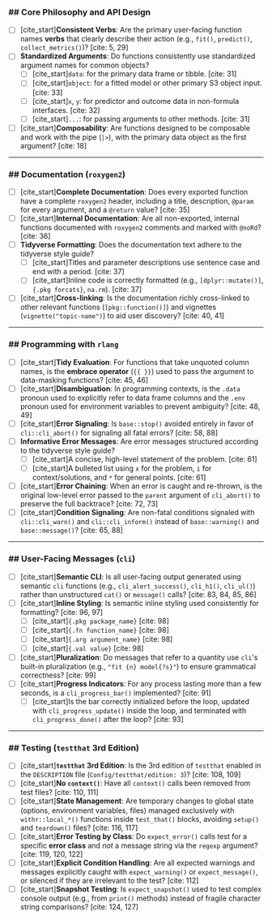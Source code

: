 ### ## Core Philosophy and API Design

- [ ] [cite_start]**Consistent Verbs**: Are the primary user-facing function names **verbs** that clearly describe their action (e.g., `fit()`, `predict()`, `collect_metrics()`)? [cite: 5, 29]
- [ ] **Standardized Arguments**: Do functions consistently use standardized argument names for common objects?
    - [ ] [cite_start]`data`: for the primary data frame or tibble. [cite: 31]
    - [ ] [cite_start]`object`: for a fitted model or other primary S3 object input. [cite: 33]
    - [ ] [cite_start]`x`, `y`: for predictor and outcome data in non-formula interfaces. [cite: 32]
    - [ ] [cite_start]`...`: for passing arguments to other methods. [cite: 31]
- [ ] [cite_start]**Composability**: Are functions designed to be composable and work with the pipe (`|>`), with the primary data object as the first argument? [cite: 18]

---

### ## Documentation (`roxygen2`)

- [ ] [cite_start]**Complete Documentation**: Does every exported function have a complete `roxygen2` header, including a title, description, `@param` for every argument, and a `@return` value? [cite: 35]
- [ ] [cite_start]**Internal Documentation**: Are all non-exported, internal functions documented with `roxygen2` comments and marked with `@noRd`? [cite: 36]
- [ ] **Tidyverse Formatting**: Does the documentation text adhere to the tidyverse style guide?
    - [ ] [cite_start]Titles and parameter descriptions use sentence case and end with a period. [cite: 37]
    - [ ] [cite_start]Inline code is correctly formatted (e.g., `[dplyr::mutate()]`, `{.pkg forcats}`, `na.rm`). [cite: 37]
- [ ] [cite_start]**Cross-linking**: Is the documentation richly cross-linked to other relevant functions (`[pkg::function()]`) and vignettes (`vignette("topic-name")`) to aid user discovery? [cite: 40, 41]

---

### ## Programming with `rlang`

- [ ] [cite_start]**Tidy Evaluation**: For functions that take unquoted column names, is the **embrace operator** (`{{ }}`) used to pass the argument to data-masking functions? [cite: 45, 46]
- [ ] [cite_start]**Disambiguation**: In programming contexts, is the `.data` pronoun used to explicitly refer to data frame columns and the `.env` pronoun used for environment variables to prevent ambiguity? [cite: 48, 49]
- [ ] [cite_start]**Error Signaling**: Is `base::stop()` avoided entirely in favor of `cli::cli_abort()` for signaling all fatal errors? [cite: 58, 88]
- [ ] **Informative Error Messages**: Are error messages structured according to the tidyverse style guide?
    - [ ] [cite_start]A concise, high-level statement of the problem. [cite: 61]
    - [ ] [cite_start]A bulleted list using `x` for the problem, `i` for context/solutions, and `*` for general points. [cite: 61]
- [ ] [cite_start]**Error Chaining**: When an error is caught and re-thrown, is the original low-level error passed to the `parent` argument of `cli_abort()` to preserve the full backtrace? [cite: 72, 73]
- [ ] [cite_start]**Condition Signaling**: Are non-fatal conditions signaled with `cli::cli_warn()` and `cli::cli_inform()` instead of `base::warning()` and `base::message()`? [cite: 65, 88]

---

### ## User-Facing Messages (`cli`)

- [ ] [cite_start]**Semantic CLI**: Is all user-facing output generated using semantic `cli` functions (e.g., `cli_alert_success()`, `cli_h1()`, `cli_ul()`) rather than unstructured `cat()` or `message()` calls? [cite: 83, 84, 85, 86]
- [ ] [cite_start]**Inline Styling**: Is semantic inline styling used consistently for formatting? [cite: 96, 97]
    - [ ] [cite_start]`{.pkg package_name}` [cite: 98]
    - [ ] [cite_start]`{.fn function_name}` [cite: 98]
    - [ ] [cite_start]`{.arg argument_name}` [cite: 98]
    - [ ] [cite_start]`{.val value}` [cite: 98]
- [ ] [cite_start]**Pluralization**: Do messages that refer to a quantity use `cli`'s built-in pluralization (e.g., `"fit {n} model{?s}"`) to ensure grammatical correctness? [cite: 99]
- [ ] [cite_start]**Progress Indicators**: For any process lasting more than a few seconds, is a `cli_progress_bar()` implemented? [cite: 91]
    - [ ] [cite_start]Is the bar correctly initialized before the loop, updated with `cli_progress_update()` inside the loop, and terminated with `cli_progress_done()` after the loop? [cite: 93]

---

### ## Testing (`testthat` 3rd Edition)

- [ ] [cite_start]**`testthat` 3rd Edition**: Is the 3rd edition of `testthat` enabled in the `DESCRIPTION` file (`Config/testthat/edition: 3`)? [cite: 108, 109]
- [ ] [cite_start]**No `context()`**: Have all `context()` calls been removed from test files? [cite: 110, 111]
- [ ] [cite_start]**State Management**: Are temporary changes to global state (options, environment variables, files) managed exclusively with `withr::local_*()` functions inside `test_that()` blocks, avoiding `setup()` and `teardown()` files? [cite: 116, 117]
- [ ] [cite_start]**Error Testing by Class**: Do `expect_error()` calls test for a specific **error class** and *not* a message string via the `regexp` argument? [cite: 119, 120, 122]
- [ ] [cite_start]**Explicit Condition Handling**: Are all expected warnings and messages explicitly caught with `expect_warning()` or `expect_message()`, or silenced if they are irrelevant to the test? [cite: 112]
- [ ] [cite_start]**Snapshot Testing**: Is `expect_snapshot()` used to test complex console output (e.g., from `print()` methods) instead of fragile character string comparisons? [cite: 124, 127]
